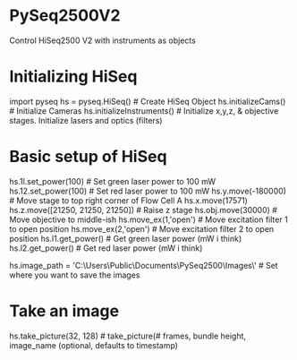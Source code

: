 # PySeq2500V2
Control HiSeq2500 V2 with instruments as objects

# Initializing HiSeq
import pyseq
hs = pyseq.HiSeq()                  # Create HiSeq Object
hs.initializeCams()                 # Initialize Cameras
hs.initializeInstruments()          # Initialize x,y,z, & objective stages. Initialize lasers and optics (filters)


# Basic setup of HiSeq
hs.1l.set_power(100)                # Set green laser power to 100 mW
hs.12.set_power(100)                # Set red laser power to 100 mW
hs.y.move(-180000)                  # Move stage to top right corner of Flow Cell A
hs.x.move(17571)
hs.z.move([21250, 21250, 21250])    # Raise z stage
hs.obj.move(30000)                  # Move objective to middle-ish
hs.move_ex(1,'open')                # Move excitation filter 1 to open position
hs.move_ex(2,'open')                # Move excitation filter 2 to open position
hs.l1.get_power()                   # Get green laser power (mW i think)
hs.l2.get_power()                   # Get red laser power   (mW i think)

hs.image_path = 'C:\\Users\\Public\\Documents\\PySeq2500\\Images\\' # Set where you want to save the images

# Take an image
hs.take_picture(32, 128) # take_picture(# frames, bundle height, image_name (optional, defaults to timestamp)
